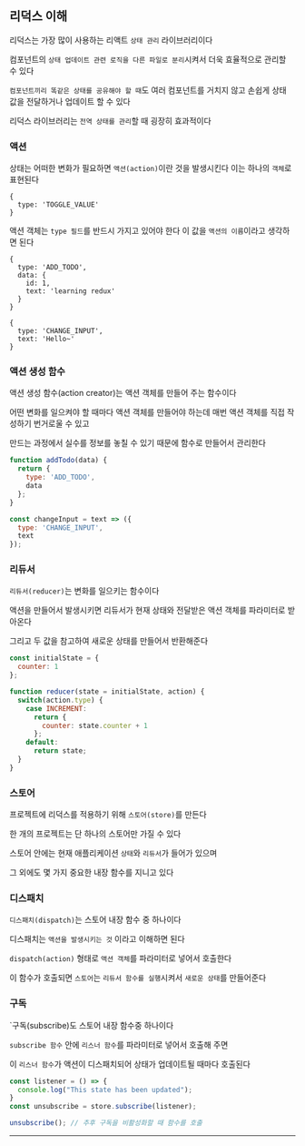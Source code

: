 ## 리덕스 이해  
  
리덕스는 가장 많이 사용하는 리액트 `상태 관리` 라이브러리이다  
  
컴포넌트의 `상태 업데이트 관련 로직을 다른 파일로 분리`시켜서 더욱 효율적으로 관리할 수 있다  
  
`컴포넌트끼리 똑같은 상태를 공유해야 할 때`도 여러 컴포넌트를 거치지 않고 손쉽게 상태 값을 전달하거나 업데이트 할 수 있다  
  
리덕스 라이브러리는 `전역 상태를 관리`할 때 굉장히 효과적이다  
  
### 액션
  
상태는 어떠한 변화가 필요하면 `액션(action)`이란 것을 발생시킨다 이는 하나의 `객체`로 표현된다  
  
```
{
  type: 'TOGGLE_VALUE'
}
```
  
액션 객체는 `type 필드`를 반드시 가지고 있어야 한다 이 값을 `액션의 이름`이라고 생각하면 된다  
  
```
{
  type: 'ADD_TODO',
  data: {
    id: 1,
    text: 'learning redux'
  }
}

{
  type: 'CHANGE_INPUT',
  text: 'Hello~'
}
```
  
### 액션 생성 함수
  
액션 생성 함수(action creator)는 액션 객체를 만들어 주는 함수이다  
  
어떤 변화를 일으켜야 할 때마다 액션 객체를 만들어야 하는데 매번 액션 객체를 직접 작성하기 번거로울 수 있고  
  
만드는 과정에서 실수를 정보를 놓칠 수 있기 때문에 함수로 만들어서 관리한다
  
```jsx
function addTodo(data) {
  return {
    type: 'ADD_TODO',
    data
  };
}

const changeInput = text => ({
  type: 'CHANGE_INPUT',
  text
});
```
  
### 리듀서
  
`리듀서(reducer)`는 변화를 일으키는 함수이다  
  
액션을 만들어서 발생시키면 리듀서가 현재 상태와 전달받은 액션 객체를 파라미터로 받아온다  
  
그리고 두 값을 참고하여 새로운 상태를 만들어서 반환해준다  
  
```jsx
const initialState = {
  counter: 1
};

function reducer(state = initialState, action) {
  switch(action.type) {
    case INCREMENT:
      return {
        counter: state.counter + 1
      };
    default:
      return state;
  }
}
```
  
### 스토어
  
프로젝트에 리덕스를 적용하기 위해 `스토어(store)`를 만든다  
  
한 개의 프로젝트는 단 하나의 스토어만 가질 수 있다  
  
스토어 안에는 현재 애플리케이션 `상태`와 `리듀서`가 들어가 있으며  
  
그 외에도 몇 가지 중요한 내장 함수를 지니고 있다
  
### 디스패치
  
`디스패치(dispatch)`는 스토어 내장 함수 중 하나이다  
  
디스패치는 `액션을 발생시키는 것` 이라고 이해하면 된다  
  
`dispatch(action)` 형태로 `액션 객체`를 파라미터로 넣어서 호출한다  
  
이 함수가 호출되면 `스토어`는 `리듀서 함수를 실행`시켜서 `새로운 상태`를 만들어준다
  
### 구독
  
`구독(subscribe)도 스토어 내장 함수중 하나이다  
  
`subscribe 함수` 안에 `리스너 함수`를 파라미터로 넣어서 호출해 주면  
  
이 `리스너 함수`가 액션이 디스패치되어 상태가 업데이트될 때마다 호출된다  
  
```jsx
const listener = () => {
  console.log("This state has been updated");
}
const unsubscribe = store.subscribe(listener);

unsubscribe(); // 추후 구독을 비활성화할 때 함수를 호출
```
  
---
  
